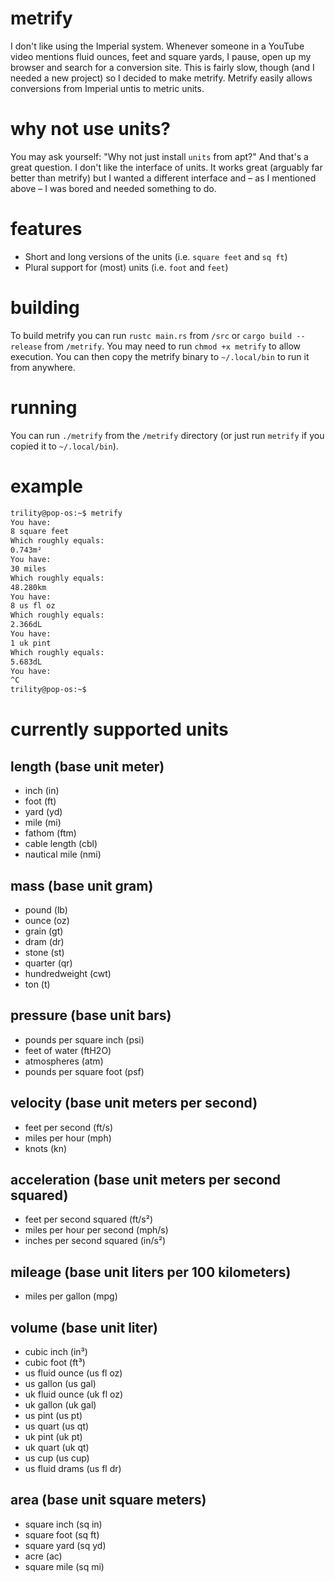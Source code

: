 # metrify
I don't like using the Imperial system. Whenever someone in a YouTube video mentions fluid ounces, feet and square yards, I pause, open up my browser and search for a conversion site. This is fairly slow, though (and I needed a new project) so I decided to make metrify. Metrify easily allows conversions from Imperial untis to metric units.

# why not use units?
You may ask yourself: "Why not just install `units` from apt?" And that's a great question. I don't like the interface of units. It works great (arguably far better than metrify) but I wanted a different interface and – as I mentioned above – I was bored and needed something to do.

# features
- Short and long versions of the units (i.e. `square feet` and `sq ft`)
- Plural support for (most) units (i.e. `foot` and `feet`)

# building
To build metrify you can run `rustc main.rs` from `/src` or `cargo build --release` from `/metrify`. You may need to run `chmod +x metrify` to allow execution. You can then copy the metrify binary to `~/.local/bin` to run it from anywhere.

# running
You can run `./metrify` from the `/metrify` directory (or just run `metrify` if you copied it to `~/.local/bin`).

# example
```bash
trility@pop-os:~$ metrify
You have:
8 square feet
Which roughly equals:
0.743m²
You have:
30 miles
Which roughly equals:
48.280km
You have:
8 us fl oz
Which roughly equals:
2.366dL
You have:
1 uk pint
Which roughly equals:
5.683dL
You have:
^C
trility@pop-os:~$
```
# currently supported units
## length (base unit meter)
- inch (in)
- foot (ft)
- yard (yd)
- mile (mi)
- fathom (ftm)
- cable length (cbl)
- nautical mile (nmi)
## mass (base unit gram)
- pound (lb)
- ounce (oz)
- grain (gt)
- dram (dr)
- stone (st)
- quarter (qr)
- hundredweight (cwt)
- ton (t)
## pressure (base unit bars)
- pounds per square inch (psi)
- feet of water (ftH2O)
- atmospheres (atm)
- pounds per square foot (psf)
## velocity (base unit meters per second)
- feet per second (ft/s)
- miles per hour (mph)
- knots (kn)
## acceleration (base unit meters per second squared)
- feet per second squared (ft/s²)
- miles per hour per second (mph/s)
- inches per second squared (in/s²)
## mileage (base unit liters per 100 kilometers)
- miles per gallon (mpg)
## volume (base unit liter)
- cubic inch (in³)
- cubic foot (ft³)
- us fluid ounce (us fl oz)
- us gallon (us gal)
- uk fluid ounce (uk fl oz)
- uk gallon (uk gal)
- us pint (us pt)
- us quart (us qt)
- uk pint (uk pt)
- uk quart (uk qt)
- us cup (us cup)
- us fluid drams (us fl dr)
## area (base unit square meters)
- square inch (sq in)
- square foot (sq ft)
- square yard (sq yd)
- acre (ac)
- square mile (sq mi)
